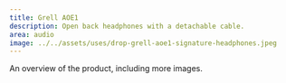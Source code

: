 ```yaml
---
title: Grell AOE1
description: Open back headphones with a detachable cable.
area: audio
image: ../../assets/uses/drop-grell-aoe1-signature-headphones.jpeg
---
```


An overview of the product, including more images.
